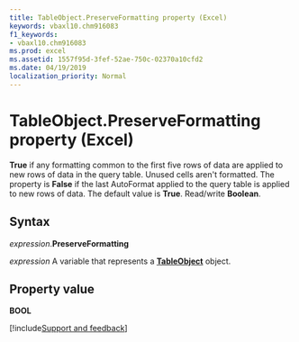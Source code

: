 ```yaml
---
title: TableObject.PreserveFormatting property (Excel)
keywords: vbaxl10.chm916083
f1_keywords:
- vbaxl10.chm916083
ms.prod: excel
ms.assetid: 1557f95d-3fef-52ae-750c-02370a10cfd2
ms.date: 04/19/2019
localization_priority: Normal
---
```



# TableObject.PreserveFormatting property (Excel)

**True** if any formatting common to the first five rows of data are applied to new rows of data in the query table. Unused cells aren't formatted. The property is **False** if the last AutoFormat applied to the query table is applied to new rows of data. The default value is **True**. Read/write **Boolean**.


## Syntax

_expression_.**PreserveFormatting**

_expression_ A variable that represents a **[TableObject](Excel.tableobject.md)** object.


## Property value

**BOOL**



[!include[Support and feedback](~/includes/feedback-boilerplate.md)]